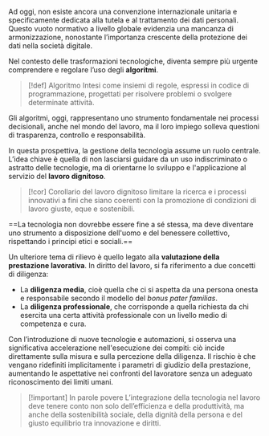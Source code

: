 Ad oggi, non esiste ancora una convenzione internazionale unitaria e specificamente dedicata alla tutela e al trattamento dei dati personali. Questo vuoto normativo a livello globale evidenzia una mancanza di armonizzazione, nonostante l’importanza crescente della protezione dei dati nella società digitale. 

Nel contesto delle trasformazioni tecnologiche, diventa sempre più urgente comprendere e regolare l’uso degli **algoritmi**.
>[!def] Algoritmo
> Intesi come insiemi di regole, espressi in codice di programmazione, progettati per risolvere problemi o svolgere determinate attività.

Gli algoritmi, oggi, rappresentano uno strumento fondamentale nei processi decisionali, anche nel mondo del lavoro, ma il loro impiego solleva questioni di trasparenza, controllo e responsabilità.

In questa prospettiva, la gestione della tecnologia assume un ruolo centrale. L’idea chiave è quella di non lasciarsi guidare da un uso indiscriminato o astratto delle tecnologie, ma di orientarne lo sviluppo e l'applicazione al servizio del **lavoro dignitoso**. 

>[!cor] Corollario del lavoro dignitoso
>  limitare la ricerca e i processi innovativi a fini che siano coerenti con la promozione di condizioni di lavoro giuste, eque e sostenibili. 

==La tecnologia non dovrebbe essere fine a sé stessa, ma deve diventare uno strumento a disposizione dell'uomo e del benessere collettivo, rispettando i principi etici e sociali.==

Un ulteriore tema di rilievo è quello legato alla **valutazione della prestazione lavorativa**. 
In diritto del lavoro, si fa riferimento a due concetti di diligenza: 
- La **diligenza media**, cioè quella che ci si aspetta da una persona onesta e responsabile secondo il modello del _bonus pater familias_.
- La **diligenza professionale**, che corrisponde a quella richiesta da chi esercita una certa attività professionale con un livello medio di competenza e cura. 

Con l’introduzione di nuove tecnologie e automazioni, si osserva una significativa accelerazione nell'esecuzione dei compiti: ciò incide direttamente sulla misura e sulla percezione della diligenza.
Il rischio è che vengano ridefiniti implicitamente i parametri di giudizio della prestazione, aumentando le aspettative nei confronti del lavoratore senza un adeguato riconoscimento dei limiti umani.

>[!important] In parole povere
> L’integrazione della tecnologia nel lavoro deve tenere conto non solo dell’efficienza e della produttività, ma anche della sostenibilità sociale, della dignità della persona e del giusto equilibrio tra innovazione e diritti.


